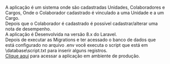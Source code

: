 A aplicação é um sistema onde são cadastradas Unidades, Colaboradores e Cargos, Onde o Colaborador cadastrado é vinculado a uma Unidade e a um Cargo.<br/>
Depois que o Colaborador é cadastrado é possível cadastrar/alterar uma nota de desempenho.<br/>
A aplicação é Desenvolvida na versão 8.x do Laravel.<br/>
Depois de executar as Migrations e ter acessado o banco de dados que está configurado no arquivo .env você executa o script que está em \database\script.txt 
para inserir alguns registros.</br>
<a href="https://unidadecolaborador.lucassilvasantos.com/public">Clique aqui</a> para acessar a aplicação em ambiente de produção.
